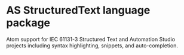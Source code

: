 # AS StructuredText language package

Atom support for IEC 61131-3 Structured Text and Automation Studio projects including syntax highlighting, snippets, and auto-completion.
